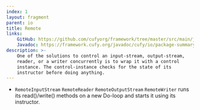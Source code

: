 ```yaml
---
index: 1
layout: fragment
parent: io
title: Remote
links:
    GitHub: https://github.com/cufyorg/framework/tree/master/src/main/java/cufy/io
    Javadoc: https://framework.cufy.org/javadoc/cufy/io/package-summary.html
description: >-
    One of the solutions to control an input-stream, output-stream,
    reader, or a writer concurrently is to wrap it with a control
    instance. The control-instance checks for the state of its
    instructor before doing anything.
---
```


- `RemoteInputStream` `RemoteReader` `RemoteOutputStream`
`RemoteWriter` runs its read()/write() methods on a new Do-loop and
starts it using its instructor.